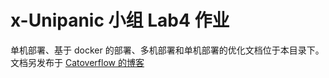 # x-Unipanic 小组 Lab4 作业
单机部署、基于 docker 的部署、多机部署和单机部署的优化文档位于本目录下。
文档另发布于 [Catoverflow 的博客](https://blog.c-j.dev/2021/07/18/ceph/)
